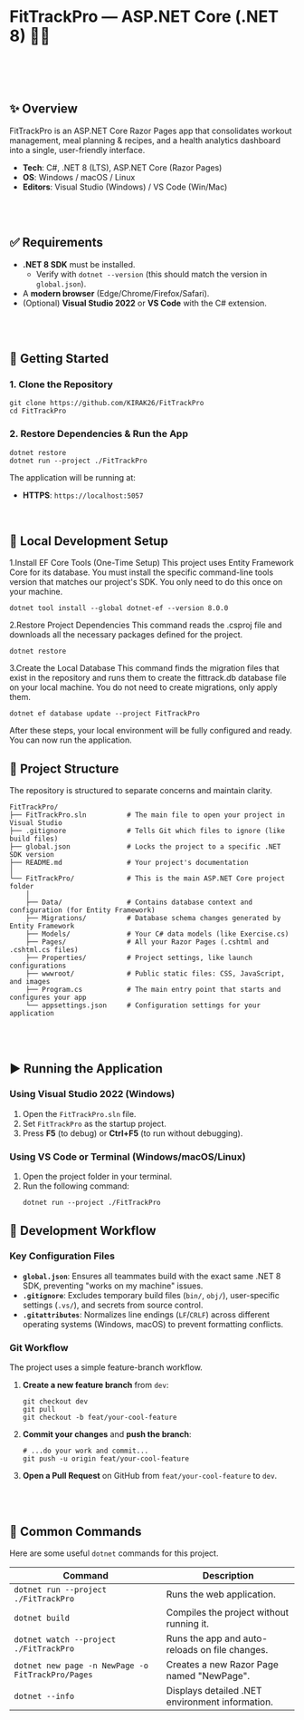 # FitTrackPro — ASP.NET Core (.NET 8) 🏋️‍♂️


<br>
<br>
<br>


## ✨ Overview

FitTrackPro is an ASP.NET Core Razor Pages app that consolidates workout management, meal planning & recipes, and a health analytics dashboard into a single, user-friendly interface.

-   **Tech**: C#, .NET 8 (LTS), ASP.NET Core (Razor Pages)
-   **OS**: Windows / macOS / Linux
-   **Editors**: Visual Studio (Windows) / VS Code (Win/Mac)

<br>
<br>

## ✅ Requirements

-   **.NET 8 SDK** must be installed.
    -   Verify with `dotnet --version` (this should match the version in `global.json`).
-   A **modern browser** (Edge/Chrome/Firefox/Safari).
-   (Optional) **Visual Studio 2022** or **VS Code** with the C# extension.

<br>
<br>

## 🚀 Getting Started

### 1. Clone the Repository

```shell
git clone https://github.com/KIRAK26/FitTrackPro
cd FitTrackPro
```


### 2. Restore Dependencies & Run the App

```shell
dotnet restore
dotnet run --project ./FitTrackPro
```

The application will be running at:
-   **HTTPS**: `https://localhost:5057`




<br>



## 🔧 Local Development Setup
1.Install EF Core Tools (One-Time Setup)
This project uses Entity Framework Core for its database. You must install the specific command-line tools version that matches our project's SDK. You only need to do this once on your machine.

```shell
dotnet tool install --global dotnet-ef --version 8.0.0
```


2.Restore Project Dependencies
This command reads the .csproj file and downloads all the necessary packages defined for the project.


```shell
dotnet restore
```

3.Create the Local Database
This command finds the migration files that exist in the repository and runs them to create the fittrack.db database file on your local machine. You do not need to create migrations, only apply them.


```shell
dotnet ef database update --project FitTrackPro
```

After these steps, your local environment will be fully configured and ready. You can now run the application.


## 🧭 Project Structure

The repository is structured to separate concerns and maintain clarity.

```
FitTrackPro/
├── FitTrackPro.sln          # The main file to open your project in Visual Studio
├── .gitignore               # Tells Git which files to ignore (like build files)
├── global.json              # Locks the project to a specific .NET SDK version
├── README.md                # Your project's documentation
│
└── FitTrackPro/             # This is the main ASP.NET Core project folder
    │
    ├── Data/                # Contains database context and configuration (for Entity Framework)
    ├── Migrations/          # Database schema changes generated by Entity Framework
    ├── Models/              # Your C# data models (like Exercise.cs)
    ├── Pages/               # All your Razor Pages (.cshtml and .cshtml.cs files)
    ├── Properties/          # Project settings, like launch configurations
    ├── wwwroot/             # Public static files: CSS, JavaScript, and images
    ├── Program.cs           # The main entry point that starts and configures your app
    └── appsettings.json     # Configuration settings for your application

```
<br>
<br>


## ▶️ Running the Application

### Using Visual Studio 2022 (Windows)
1.  Open the `FitTrackPro.sln` file.
2.  Set `FitTrackPro` as the startup project.
3.  Press **F5** (to debug) or **Ctrl+F5** (to run without debugging).

### Using VS Code or Terminal (Windows/macOS/Linux)
1. Open the project folder in your terminal.
2. Run the following command:
   ```shell
   dotnet run --project ./FitTrackPro
   ```



## 🔧 Development Workflow

### Key Configuration Files
-   **`global.json`**: Ensures all teammates build with the exact same .NET 8 SDK, preventing "works on my machine" issues.
-   **`.gitignore`**: Excludes temporary build files (`bin/`, `obj/`), user-specific settings (`.vs/`), and secrets from source control.
-   **`.gitattributes`**: Normalizes line endings (`LF`/`CRLF`) across different operating systems (Windows, macOS) to prevent formatting conflicts.

### Git Workflow
The project uses a simple feature-branch workflow.

1.  **Create a new feature branch** from `dev`:
    ```shell
    git checkout dev
    git pull
    git checkout -b feat/your-cool-feature
    ```

2.  **Commit your changes** and **push the branch**:
    ```shell
    # ...do your work and commit...
    git push -u origin feat/your-cool-feature
    ```

3.  **Open a Pull Request** on GitHub from `feat/your-cool-feature` to `dev`.

<br>
<br>

## 🧰 Common Commands

Here are some useful `dotnet` commands for this project.

| Command                                      | Description                                            |
| -------------------------------------------- | ------------------------------------------------------ |
| `dotnet run --project ./FitTrackPro`         | Runs the web application.                              |
| `dotnet build`                               | Compiles the project without running it.               |
| `dotnet watch --project ./FitTrackPro`       | Runs the app and auto-reloads on file changes.         |
| `dotnet new page -n NewPage -o FitTrackPro/Pages` | Creates a new Razor Page named "NewPage".              |
| `dotnet --info`                              | Displays detailed .NET environment information.        |
